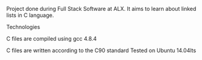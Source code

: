 Project done during Full Stack Software at ALX. It aims to learn about linked lists in C language.

Technologies

C files are compiled using gcc 4.8.4

C files are written according to the C90 standard
Tested on Ubuntu 14.04lts
